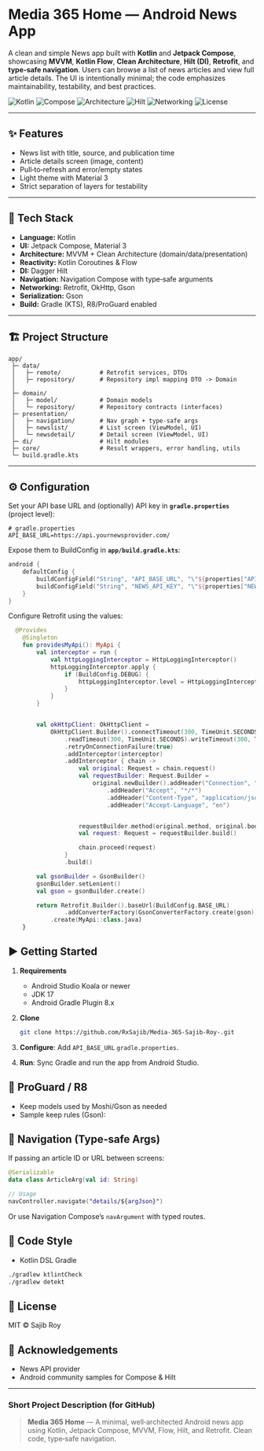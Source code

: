 # Media 365 Home — Android News App

A clean and simple News app built with **Kotlin** and **Jetpack Compose**, showcasing **MVVM**, **Kotlin Flow**, **Clean Architecture**, **Hilt (DI)**, **Retrofit**, and **type‑safe navigation**. Users can browse a list of news articles and view full article details. The UI is intentionally minimal; the code emphasizes maintainability, testability, and best practices.

<p align="left">
  <img alt="Kotlin" src="https://img.shields.io/badge/Kotlin-1.9.x-informational" />
  <img alt="Compose" src="https://img.shields.io/badge/Jetpack%20Compose-UI-informational" />
  <img alt="Architecture" src="https://img.shields.io/badge/Architecture-MVVM%20%2B%20Clean%20Architecture-success" />
  <img alt="Hilt" src="https://img.shields.io/badge/DI-Hilt-blue" />
  <img alt="Networking" src="https://img.shields.io/badge/Networking-Retrofit%20%2B%20OkHttp-lightgrey" />
  <img alt="License" src="https://img.shields.io/badge/License-MIT-yellow" />
</p>

---

## ✨ Features

* News list with title, source, and publication time
* Article details screen (image, content)
* Pull‑to‑refresh and error/empty states
* Light theme with Material 3
* Strict separation of layers for testability

---

## 🧰 Tech Stack

* **Language:** Kotlin
* **UI:** Jetpack Compose, Material 3
* **Architecture:** MVVM + Clean Architecture (domain/data/presentation)
* **Reactivity:** Kotlin Coroutines & Flow
* **DI:** Dagger Hilt
* **Navigation:** Navigation Compose with type‑safe arguments
* **Networking:** Retrofit, OkHttp, Gson
* **Serialization:** Gson
* **Build:** Gradle (KTS), R8/ProGuard enabled

---

## 🏗️ Project Structure

```
app/
 ├─ data/
 │   ├─ remote/           # Retrofit services, DTOs
 │   ├─ repository/       # Repository impl mapping DTO -> Domain
 │  
 ├─ domain/
 │   ├─ model/            # Domain models
 │   └─ repository/       # Repository contracts (interfaces)
 ├─ presentation/
 │   ├─ navigation/       # Nav graph + type‑safe args
 │   ├─ newslist/         # List screen (ViewModel, UI)
 │   └─ newsdetail/       # Detail screen (ViewModel, UI)
 ├─ di/                   # Hilt modules
 ├─ core/                 # Result wrappers, error handling, utils
 └─ build.gradle.kts
```

---

## ⚙️ Configuration

Set your API base URL and (optionally) API key in **`gradle.properties`** (project level):

```properties
# gradle.properties
API_BASE_URL=https://api.yournewsprovider.com/
```

Expose them to BuildConfig in **`app/build.gradle.kts`**:

```kotlin
android {
    defaultConfig {
        buildConfigField("String", "API_BASE_URL", "\"${properties["API_BASE_URL"]}\"")
        buildConfigField("String", "NEWS_API_KEY", "\"${properties["NEWS_API_KEY"] ?: ""}\"")
    }
}
```

Configure Retrofit using the values:

```kotlin
  @Provides
    @Singleton
    fun providesMyApi(): MyApi {
        val interceptor = run {
            val httpLoggingInterceptor = HttpLoggingInterceptor()
            httpLoggingInterceptor.apply {
                if (BuildConfig.DEBUG) {
                    httpLoggingInterceptor.level = HttpLoggingInterceptor.Level.BODY
                }
            }
        }


        val okHttpClient: OkHttpClient =
            OkHttpClient.Builder().connectTimeout(300, TimeUnit.SECONDS)
                .readTimeout(300, TimeUnit.SECONDS).writeTimeout(300, TimeUnit.SECONDS)
                .retryOnConnectionFailure(true)
                .addInterceptor(interceptor)
                .addInterceptor { chain ->
                    val original: Request = chain.request()
                    val requestBuilder: Request.Builder =
                        original.newBuilder().addHeader("Connection", "keep-alive")
                            .addHeader("Accept", "*/*")
                            .addHeader("Content-Type", "application/json")
                            .addHeader("Accept-Language", "en")


                    requestBuilder.method(original.method, original.body)
                    val request: Request = requestBuilder.build()

                    chain.proceed(request)
                }
                .build()

        val gsonBuilder = GsonBuilder()
        gsonBuilder.setLenient()
        val gson = gsonBuilder.create()

        return Retrofit.Builder().baseUrl(BuildConfig.BASE_URL)
                .addConverterFactory(GsonConverterFactory.create(gson)).client(okHttpClient).build()
            .create(MyApi::class.java)
    }
```


## ▶️ Getting Started

1. **Requirements**

   * Android Studio Koala or newer
   * JDK 17
   * Android Gradle Plugin 8.x
2. **Clone**

   ```bash
   git clone https://github.com/RxSajib/Media-365-Sajib-Roy-.git
   ```
3. **Configure**: Add `API_BASE_URL` `gradle.properties`.
4. **Run**: Sync Gradle and run the app from Android Studio.



## 🔐 ProGuard / R8

* Keep models used by Moshi/Gson as needed
* Sample keep rules (Gson):



## 🧭 Navigation (Type‑safe Args)

If passing an article ID or URL between screens:

```kotlin
@Serializable
data class ArticleArg(val id: String)

// Usage
navController.navigate("details/${argJson}")
```

Or use Navigation Compose’s `navArgument` with typed routes.


## 🧹 Code Style

* Kotlin DSL Gradle

```bash
./gradlew ktlintCheck
./gradlew detekt
```



## 📄 License

MIT © Sajib Roy


## 🙏 Acknowledgements

* News API provider
* Android community samples for Compose & Hilt

---

### Short Project Description (for GitHub)

> **Media 365 Home** — A minimal, well‑architected Android news app using Kotlin, Jetpack Compose, MVVM, Flow, Hilt, and Retrofit. Clean code, type‑safe navigation.
